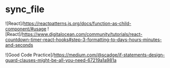 # sync_file


![React]/https://reactpatterns.js.org/docs/function-as-child-component/#usage
![React]/https://www.digitalocean.com/community/tutorials/react-countdown-timer-react-hooks#step-3-formatting-to-days-hours-minutes-and-seconds

![Good Code Practice]/https://medium.com/@scadge/if-statements-design-guard-clauses-might-be-all-you-need-67219a1a981a
